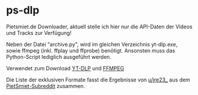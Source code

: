 # ps-dlp
Pietsmiet.de Downloader, aktuell stelle ich hier nur die API-Daten der Videos und Tracks zur Verfügung!

Neben der Datei "archive.py", wird im gleichen Verzeichnis yt-dlp.exe, sowie ffmpeg (inkl. ffplay und ffprobe) benötigt.
Ansonsten muss das Python-Script lediglich ausgeführt werden.

Verwendet zum Download [YT-DLP](github.com/yt-dlp/yt-dlp) und [FFMPEG](https://ffmpeg.org/)

Die Liste der exklusiven Formate fasst die Ergebnisse von [u/jre23_](https://www.reddit.com/user/jre123_/=) aus dem [PietSmiet-Subreddit](https://www.reddit.com/r/PietSmiet/comments/1hv8tqs/pietsmietde_liste_exklusiver_videos/) zusammen.
